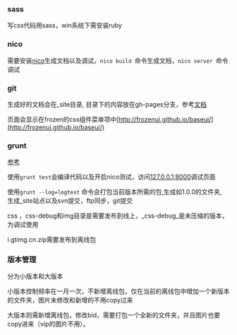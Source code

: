### sass

写css代码用sass，win系统下需安装ruby

### nico 

需要安装[nico](lab.lepture.com/nico/zh/)生成文档以及调试，`nico build `命令生成文档，`nico server `命令调试

### git

生成好的文档会在_site目录, 目录下的内容放在gh-pages分支，参考[文档](https://help.github.com/articles/user-organization-and-project-pages)

页面会显示在frozen的css组件菜单项中[http://frozenui.github.io/baseui/](http://frozenui.github.io/baseui/)

### grunt

[参考](https://github.com/QQVIPTeam/team/issues/5)

使用`grunt test`会编译代码以及开启nico测试，访问[127.0.0.1:8000](127.0.0.1:8000)调试页面

使用`grunt --log=logtest` 命令会打包当前版本所需的包,生成如1.0.0的文件夹, 生成_site站点以及svn提交，ftp同步，git提交

css ，css-debug和img目录是需要发布到线上，_css-debug_是未压缩的版本，为调试使用

i.gtimg.cn.zip需要发布到离线包

### 版本管理

分为小版本和大版本

小版本控制频率在一月一次，不新增离线包，仅在当前的离线包中增加一个新版本的文件夹，图片未修改和新增的不用copy过来

大版本则需新增离线包，修改bid，需要打包一个全新的文件夹，并且图片也要copy进来（vip的图片不用）。

